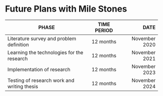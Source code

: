 # Future Plans with Mile Stones

| PHASE        | TIME PERIOD          | DATE  |
| ------------- |:-------------:| -----:|
| Literature survey and problem definition| 12 months | November 2020 |
| Learning the technologies for the research| 12 months | November 2021 |
| Implementation of research| 12 months | November 2023 |
| Testing of research work and writing thesis| 12 months | November 2024 |


